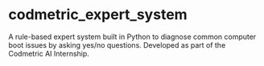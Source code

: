 # codmetric_expert_system
A rule-based expert system built in Python to diagnose common computer boot issues by asking yes/no questions. Developed as part of the Codmetric AI Internship.

